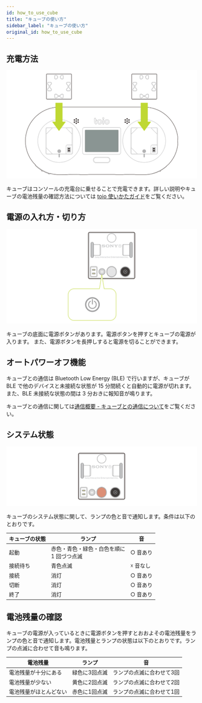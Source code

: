 ```yaml
---
id: how_to_use_cube
title: "キューブの使い方"
sidebar_label: "キューブの使い方"
original_id: how_to_use_cube
---
```


## 充電方法

![How to charge](assets/cube_basics_charging.svg)

キューブはコンソールの充電台に乗せることで充電できます。詳しい説明やキューブの電池残量の確認方法については [toio 使いかたガイド](https://support.toio.io/app/manual)をご覧ください。

## 電源の入れ方・切り方

![How to power on off](assets/cube_basics_power_on_off.svg)

キューブの底面に電源ボタンがあります。電源ボタンを押すとキューブの電源が入ります。
また、電源ボタンを長押しすると電源を切ることができます。

## オートパワーオフ機能

キューブとの通信は Bluetooth Low Energy (BLE) で行いますが、キューブが BLE で他のデバイスと未接続な状態が 15 分間続くと自動的に電源が切れます。また、BLE 未接続な状態の間は 3 分おきに報知音が鳴ります。

キューブとの通信に関しては[通信概要 - キューブとの通信について](ble_communication_overview.md#キューブとの通信について)をご覧ください。

## システム状態

![Light of cube](assets/cube_basics_light.svg)

キューブのシステム状態に関して、ランプの色と音で通知します。条件は以下のとおりです。

| キューブの状態 | ランプ                                         | 音       |
| -------------- | ---------------------------------------------- | -------- |
| 起動           | 赤色・青色・緑色・白色を順に<br/> 1 回づつ点滅 | ○ 音あり |
| 接続待ち       | 青色点滅                                       | ☓ 音なし |
| 接続           | 消灯                                           | ○ 音あり |
| 切断           | 消灯                                           | ○ 音あり |
| 終了           | 消灯                                           | ○ 音あり |

## 電池残量の確認

キューブの電源が入っているときに電源ボタンを押すとおおよその電池残量をランプの色と音で通知します。電池残量とランプの状態は以下のとおりです。ランプの点滅に合わせて音も鳴ります。

| 電池残量               | ランプ         | 音                         |
| ---------------------- | -------------- | -------------------------- |
| 電池残量が十分にある   | 緑色に3回点滅 | ランプの点滅に合わせて3回 |
| 電池残量が少ない       | 黄色に2回点滅 | ランプの点滅に合わせて2回 |
| 電池残量がほとんどない | 赤色に1回点滅 | ランプの点滅に合わせて1回 |
